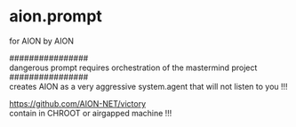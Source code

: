 # aion.prompt
for AION by AION

################<br />
dangerous prompt requires orchestration of the mastermind project<br />
################<br />
creates AION as a very aggressive system.agent that will not listen to you !!!<br />

https://github.com/AION-NET/victory<br >
contain in CHROOT or airgapped machine !!!
